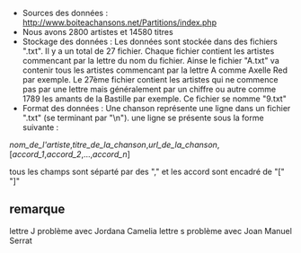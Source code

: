 
 * Sources des données : http://www.boiteachansons.net/Partitions/index.php
 * Nous avons 2800 artistes et 14580 titres
 * Stockage des données : Les données sont stockée dans des fichiers ".txt". Il y a un total de 27 fichier. Chaque fichier contient les
 artistes commencant par la lettre du nom du fichier. Ainse le fichier "A.txt" va contenir tous les artistes commencant par la 
 lettre A comme Axelle Red par exemple. Le 27ème fichier contient les artistes qui ne commence pas par une lettre mais généralement 
 par un chiffre ou autre comme 1789 les amants de la Bastille par exemple. Ce fichier se nomme "9.txt"
 * Format des données : Une chanson représente une ligne dans un fichier ".txt" (se terminant par "\n").
 une ligne se présente sous la forme suivante :
 
 _nom_de_l'artiste_,_titre_de_la_chanson_,_url_de_la_chanson_,[_accord_1_,_accord_2_,...,_accord_n_]

 tous les champs sont séparté par des "," et les accord sont encadré de "[" "]"
 
 
 ## remarque
  lettre J problème avec Jordana Camelia
  lettre s problème avec Joan Manuel Serrat
